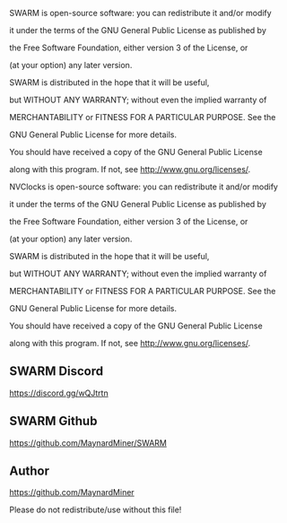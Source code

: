 SWARM is open-source software: you can redistribute it and/or modify

it under the terms of the GNU General Public License as published by

the Free Software Foundation, either version 3 of the License, or

(at your option) any later version.


SWARM is distributed in the hope that it will be useful,

but WITHOUT ANY WARRANTY; without even the implied warranty of

MERCHANTABILITY or FITNESS FOR A PARTICULAR PURPOSE.  See the

GNU General Public License for more details.

You should have received a copy of the GNU General Public License

along with this program.  If not, see <http://www.gnu.org/licenses/>.



NVClocks is open-source software: you can redistribute it and/or modify

it under the terms of the GNU General Public License as published by

the Free Software Foundation, either version 3 of the License, or

(at your option) any later version.

SWARM is distributed in the hope that it will be useful,

but WITHOUT ANY WARRANTY; without even the implied warranty of

MERCHANTABILITY or FITNESS FOR A PARTICULAR PURPOSE.  See the

GNU General Public License for more details.

You should have received a copy of the GNU General Public License

along with this program.  If not, see <http://www.gnu.org/licenses/>.



## SWARM Discord
https://discord.gg/wQJtrtn

## SWARM Github
https://github.com/MaynardMiner/SWARM

## Author
https://github.com/MaynardMiner

Please do not redistribute/use without this file!
